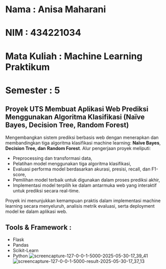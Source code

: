 # Nama : Anisa Maharani

# NIM : 434221034

# Mata Kuliah : Machine Learning Praktikum

# Semester : 5

## Proyek UTS Membuat Aplikasi Web Prediksi Menggunakan Algoritma Klasifikasi (Naïve Bayes, Decision Tree, Random Forest)

Mengembangkan sistem prediksi berbasis web dengan menerapkan dan membandingkan tiga algoritma klasifikasi machine learning: **Naïve Bayes**, ****Decision Tree**, dan** **Random Forest**. Alur pengerjaan proyek meliputi:

* Preprocessing dan transformasi data,
* Pelatihan model menggunakan tiga algoritma klasifikasi,
* Evaluasi performa model berdasarkan akurasi, presisi, recall, dan F1-score,
* Pemilihan model terbaik untuk digunakan dalam proses prediksi akhir,
* Implementasi model terpilih ke dalam antarmuka web yang interaktif untuk prediksi secara real-time.

Proyek ini menunjukkan kemampuan praktis dalam implementasi machine learning secara menyeluruh, analisis metrik evaluasi, serta deployment model ke dalam aplikasi web.

## Tools & Framework : 

* Flask
* Pandas
* Scikit-Learn
* Python
![screencapture-127-0-0-1-5000-2025-05-30-17_39_41](https://github.com/user-attachments/assets/423a4e03-cfd1-40e0-97c2-81b88d4b7993)
![screencapture-127-0-0-1-5000-result-2025-05-30-17_37_13](https://github.com/user-attachments/assets/f81bc97b-1682-4858-b7af-9b5fa377931f)
